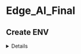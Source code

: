 # Edge_AI_Final
<h2>Create ENV</h2>
<details>
## SET UP ENVIRONMENT
``` 
conda create -n <YOUR_ENV_NAME> python==3.10
pip install -r ./yolov7/requirement.txt
```

